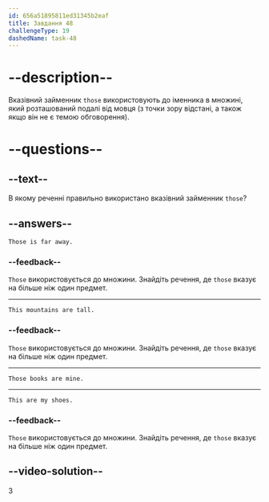 ```yaml
---
id: 656a51895811ed31345b2eaf
title: Завдання 48
challengeType: 19
dashedName: task-48
---
```


# --description--

Вказівний займенник `those` використовують до іменника в множині, який розташований подалі від мовця (з точки зору відстані, а також якщо він не є темою обговорення).

# --questions--

## --text--

В якому реченні правильно використано вказівний займенник `those`?

## --answers--

`Those is far away.`

### --feedback--

`Those` використовується до множини. Знайдіть речення, де `those` вказує на більше ніж один предмет.

---

`This mountains are tall.`

### --feedback--

`Those` використовується до множини. Знайдіть речення, де `those` вказує на більше ніж один предмет.

---

`Those books are mine.`

---

`This are my shoes.`

### --feedback--

`Those` використовується до множини. Знайдіть речення, де `those` вказує на більше ніж один предмет.

## --video-solution--

3

